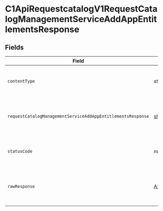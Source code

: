 # C1ApiRequestcatalogV1RequestCatalogManagementServiceAddAppEntitlementsResponse


## Fields

| Field                                                                                                                                                | Type                                                                                                                                                 | Required                                                                                                                                             | Description                                                                                                                                          |
| ---------------------------------------------------------------------------------------------------------------------------------------------------- | ---------------------------------------------------------------------------------------------------------------------------------------------------- | ---------------------------------------------------------------------------------------------------------------------------------------------------- | ---------------------------------------------------------------------------------------------------------------------------------------------------- |
| `contentType`                                                                                                                                        | *string*                                                                                                                                             | :heavy_check_mark:                                                                                                                                   | HTTP response content type for this operation                                                                                                        |
| `requestCatalogManagementServiceAddAppEntitlementsResponse`                                                                                          | [shared.RequestCatalogManagementServiceAddAppEntitlementsResponse](../../models/shared/requestcatalogmanagementserviceaddappentitlementsresponse.md) | :heavy_minus_sign:                                                                                                                                   | Empty response with a status code indicating success.                                                                                                |
| `statusCode`                                                                                                                                         | *number*                                                                                                                                             | :heavy_check_mark:                                                                                                                                   | HTTP response status code for this operation                                                                                                         |
| `rawResponse`                                                                                                                                        | [AxiosResponse](https://axios-http.com/docs/res_schema)                                                                                              | :heavy_minus_sign:                                                                                                                                   | Raw HTTP response; suitable for custom response parsing                                                                                              |